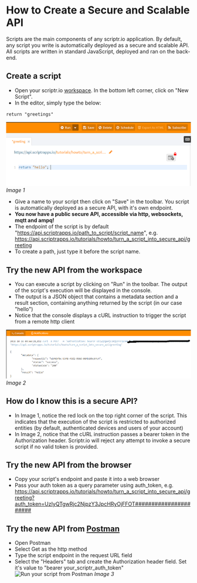 # How to Create a Secure and Scalable API
Scripts are the main components of any scriptr.io application. By default, any script you write is automatically deployed as a secure and scalable API. All scripts are written in standard JavaScript, deployed and ran on the back-end.

## Create a script
- Open your scriptr.io [workspace](https://www.scriptr.io/workspace). In the bottom left corner, click on "New Script". 
- In the editor, simply type the below:
```
return "greetings"
```
![Save your script](./images/write_script.PNG)
*Image 1*

- Give a name to your script then click on "Save" in the toolbar. You script is automatically deployed as a secure API, with it's own endpoint. 
- **You now have a public secure API, accessible via http, websockets, mqtt and ampq!**
- The endpoint of the script is by default "https://api.scriptrapps.io/path_to_script/script_name", e.g. https://api.scriptrapps.io/tutorials/howto/turn_a_script_into_secure_api/greeting
- To create a path, just type it before the script name.

## Try the new API from the workspace
- You can execute a script by clicking on "Run" in the toolbar. The output of the script's execution will be displayed in the console. 
- The output is a JSON object that contains a metadata section and a result section, containing anything returned by the script (in our case "hello")
- Notice that the console displays a cURL instruction to trigger the script from a remote http client

![Run your script](./images/run_script.png)
*Image 2*

## How do I know this is a secure API?
- In Image 1, notice the red lock on the top right corner of the script. This indicates that the execution of the script is restricted to authorized entities (by default, authenticated devices and users of your account)
- In Image 2, notice that the cURL instruction passes a bearer token in the Authorization header. Scriptr.io will reject any attempt to invoke a secure script if no valid token is provided. 

## Try the new API from the browser 
- Copy your script's endpoint and paste it into a web browser 
- Pass your auth token as a query parameter using auth_token, e.g. https://api.scriptrapps.io/tutorials/howto/turn_a_script_into_secure_api/greeting?auth_token=UzIyQTgwRjc2NjpzY3JpcHRyOjFFOT###################### 

## Try the new API from [Postman](https://www.getpostman.com/)
- Open Postman
- Select Get as the http method
- Type the script endpoint in the request URL field
- Select the "Headers" tab and create the Authorization header field. Set it's value to "bearer your_scriptr_auth_token"
![Run your script from Postman](./images/run_script_postman.png)
*Image 3*



